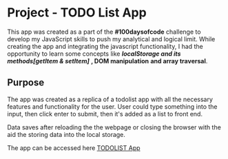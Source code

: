 # Project - TODO List App

This app was created as a part of the **#100daysofcode** challenge to develop my JavaScript skills to push my analytical and logical limit. While creating the app and integrating the javascript functionality, I had the opportunity to learn some concepts like ***localStorage and its methods[getItem & setItem]***  **, DOM manipulation** **and array traversal**.

## Purpose

The app was created as a replica of a todolist app with all the necessary features and functionality for the user. User could type something into the input, then click enter to submit, then it's added as a list to front end.

Data saves after reloading the the webpage or closing the browser with the aid the storing data into the local storage.

The app can be accessed here [TODOLIST App](https://elastic-cori-6074c0.netlify.com/)